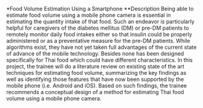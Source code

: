 *Food Volume Estimation Using a Smartphone
**Description
Being able to estimate food volume using a mobile phone camera is essential in estimating the quantity intake of that food. Such an endeavor is particularly helpful for caregivers of the diabetes mellitus (DM) or pre-DM patients to remotely monitor daily food intakes either so that insulin could be properly administered or as a preventative measure for the pre-DM patients. While algorithms exist, they have not yet taken full advantages of the current state of advance of the mobile technology. Besides none has been designed specifically for Thai food which could have different characteristics. In this project, the trainee will do a literature review on existing state of the art techniques for estimating food volume, summarizing the key findings as well as identifying those features that have now been supported by the mobile phone (i.e. Android and iOS). Based on such findings, the trainee recommends a conceptual design of a method for estimating Thai food volume using a mobile phone camera.
